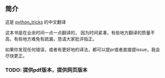 ## 简介

这是 [python_tricks](https://www.amazon.com/Python-Tricks-Buffet-Awesome-Features-ebook/dp/B0785Q7GSY) 的中文翻译

这本书是在业余时间一点一点翻译的，
因为时间紧凑，有些地方翻译的质量不高，有些地方难免有疏漏，恳请大家批评指正。

如果你发现任何错误，或者有更好地的译法，都可以提pr或者直接提issue，我会尽快更正。


### TODO: 提供pdf版本，提供网页版本


